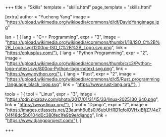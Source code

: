 +++
title = "Skills"
template = "skills.html"
page_template = "skills.html"


[extra]
author = "Yucheng Yang"
image = "https://upload.wikimedia.org/wikipedia/commons/d/df/DavidYangimage.jpg"


lan = [
{ lang = "C++ Programming", expr = "3", image = "https://upload.wikimedia.org/wikipedia/commons/thumb/1/18/ISO_C%2B%2B_Logo.svg/1200px-ISO_C%2B%2B_Logo.svg.png", link = "https://cplusplus.com/"}, 
{ lang = "Python Programming", expr = "2", image = "https://upload.wikimedia.org/wikipedia/commons/thumb/c/c3/Python-logo-notext.svg/800px-Python-logo-notext.svg.png", link = "https://www.python.org/"}, 
{ lang = "Pust", expr = "2", image = "https://upload.wikimedia.org/wikipedia/commons/d/d5/Rust_programming_language_black_logo.svg", link = "https://www.rust-lang.org/"}, 
]

tools = [
{ tool = "Linux", expr = "3", image = "https://cdn.pixabay.com/photo/2017/01/31/15/33/linux-2025130_640.png", link = "https://www.linux.org/"},
{ tool = "Django", expr = "2", image = "https://images.ctfassets.net/23aumh6u8s0i/6ubUHRD1qfolOVHxiBfjZ7/4e704f48dc5b0104d0c380fec1fe9b9e/django", link = "https://www.djangoproject.com/"},
]

+++